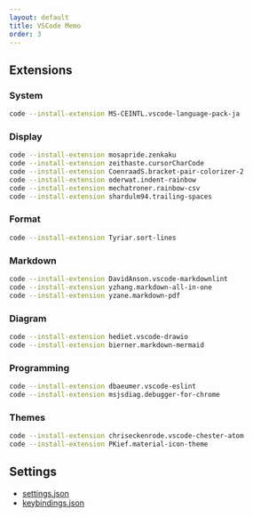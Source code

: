 ```yaml
---
layout: default
title: VSCode Memo
order: 3
---
```

## Extensions

### System

```sh
code --install-extension MS-CEINTL.vscode-language-pack-ja
```

### Display

```sh
code --install-extension mosapride.zenkaku
code --install-extension zeithaste.cursorCharCode
code --install-extension CoenraadS.bracket-pair-colorizer-2
code --install-extension oderwat.indent-rainbow
code --install-extension mechatroner.rainbow-csv
code --install-extension shardulm94.trailing-spaces
```

### Format

```sh
code --install-extension Tyriar.sort-lines
```

### Markdown

```sh
code --install-extension DavidAnson.vscode-markdownlint
code --install-extension yzhang.markdown-all-in-one
code --install-extension yzane.markdown-pdf
```

### Diagram

```sh
code --install-extension hediet.vscode-drawio
code --install-extension bierner.markdown-mermaid
```

### Programming

```sh
code --install-extension dbaeumer.vscode-eslint
code --install-extension msjsdiag.debugger-for-chrome
```

### Themes

```sh
code --install-extension chriseckenrode.vscode-chester-atom
code --install-extension PKief.material-icon-theme
```

## Settings

- [settings.json](User/settings.json)
- [keybindings.json](User/keybindings.json)
